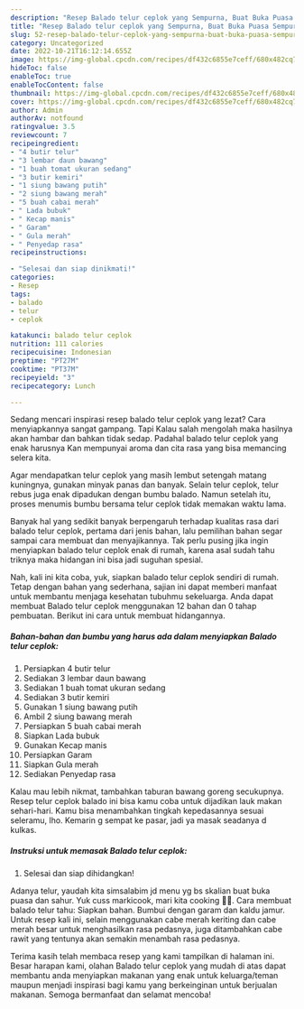 ```yaml
---
description: "Resep Balado telur ceplok yang Sempurna, Buat Buka Puasa Sempurna"
title: "Resep Balado telur ceplok yang Sempurna, Buat Buka Puasa Sempurna"
slug: 52-resep-balado-telur-ceplok-yang-sempurna-buat-buka-puasa-sempurna
category: Uncategorized
date: 2022-10-21T16:12:14.655Z
image: https://img-global.cpcdn.com/recipes/df432c6855e7ceff/680x482cq70/balado-telur-ceplok-foto-resep-utama.jpg
hideToc: false
enableToc: true
enableTocContent: false
thumbnail: https://img-global.cpcdn.com/recipes/df432c6855e7ceff/680x482cq70/balado-telur-ceplok-foto-resep-utama.jpg
cover: https://img-global.cpcdn.com/recipes/df432c6855e7ceff/680x482cq70/balado-telur-ceplok-foto-resep-utama.jpg
author: Admin
authorAv: notfound
ratingvalue: 3.5
reviewcount: 7
recipeingredient:
- "4 butir telur"
- "3 lembar daun bawang"
- "1 buah tomat ukuran sedang"
- "3 butir kemiri"
- "1 siung bawang putih"
- "2 siung bawang merah"
- "5 buah cabai merah"
- " Lada bubuk"
- " Kecap manis"
- " Garam"
- " Gula merah"
- " Penyedap rasa"
recipeinstructions:

- "Selesai dan siap dinikmati!"
categories:
- Resep
tags:
- balado
- telur
- ceplok

katakunci: balado telur ceplok 
nutrition: 111 calories
recipecuisine: Indonesian
preptime: "PT27M"
cooktime: "PT37M"
recipeyield: "3"
recipecategory: Lunch

---
```



Sedang mencari inspirasi resep balado telur ceplok yang lezat? Cara menyiapkannya sangat gampang. Tapi Kalau salah mengolah maka hasilnya akan hambar dan bahkan tidak sedap. Padahal balado telur ceplok yang enak harusnya Kan mempunyai aroma dan cita rasa yang bisa memancing selera kita.


Agar mendapatkan telur ceplok yang masih lembut setengah matang kuningnya, gunakan minyak panas dan banyak. Selain telur ceplok, telur rebus juga enak dipadukan dengan bumbu balado. Namun setelah itu, proses menumis bumbu bersama telur ceplok tidak memakan waktu lama.

Banyak hal yang sedikit banyak berpengaruh terhadap kualitas rasa dari balado telur ceplok, pertama dari jenis bahan, lalu pemilihan bahan segar sampai cara membuat dan menyajikannya. Tak perlu pusing jika ingin menyiapkan balado telur ceplok enak di rumah, karena asal sudah tahu triknya maka hidangan ini bisa jadi suguhan spesial.


Nah, kali ini kita coba, yuk, siapkan balado telur ceplok sendiri di rumah. Tetap dengan bahan yang sederhana, sajian ini dapat memberi manfaat untuk membantu menjaga kesehatan tubuhmu sekeluarga. Anda dapat membuat Balado telur ceplok menggunakan 12 bahan dan 0 tahap pembuatan. Berikut ini cara untuk membuat hidangannya.

<!--inarticleads1-->

##### Bahan-bahan dan bumbu yang harus ada dalam menyiapkan Balado telur ceplok:

1. Persiapkan 4 butir telur
1. Sediakan 3 lembar daun bawang
1. Sediakan 1 buah tomat ukuran sedang
1. Sediakan 3 butir kemiri
1. Gunakan 1 siung bawang putih
1. Ambil 2 siung bawang merah
1. Persiapkan 5 buah cabai merah
1. Siapkan  Lada bubuk
1. Gunakan  Kecap manis
1. Persiapkan  Garam
1. Siapkan  Gula merah
1. Sediakan  Penyedap rasa


Kalau mau lebih nikmat, tambahkan taburan bawang goreng secukupnya. Resep telur ceplok balado ini bisa kamu coba untuk dijadikan lauk makan sehari-hari. Kamu bisa menambahkan tingkah kepedasannya sesuai seleramu, lho. Kemarin g sempat ke pasar, jadi ya masak seadanya d kulkas. 

<!--inarticleads2-->

##### Instruksi untuk memasak Balado telur ceplok:


1. Selesai dan siap dihidangkan!

Adanya telur, yaudah kita simsalabim jd menu yg bs skalian buat buka puasa dan sahur. Yuk cuss markicook, mari kita cooking 🔪🔪. Cara membuat balado telur tahu: Siapkan bahan. Bumbui dengan garam dan kaldu jamur. Untuk resep kali ini, selain menggunakan cabe merah keriting dan cabe merah besar untuk menghasilkan rasa pedasnya, juga ditambahkan cabe rawit yang tentunya akan semakin menambah rasa pedasnya. 

Terima kasih telah membaca resep yang kami tampilkan di halaman ini. Besar harapan kami, olahan Balado telur ceplok yang mudah di atas dapat membantu anda menyiapkan makanan yang enak untuk keluarga/teman maupun menjadi inspirasi bagi kamu yang berkeinginan untuk berjualan makanan. Semoga bermanfaat dan selamat mencoba!
